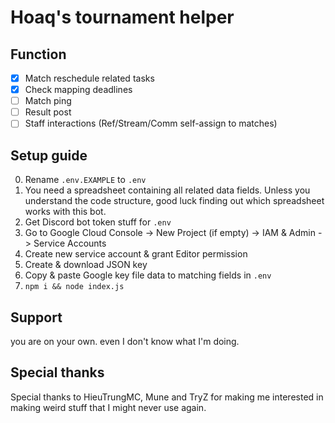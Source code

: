 # Hoaq's tournament helper

## Function
- [x] Match reschedule related tasks
- [x] Check mapping deadlines
- [ ] Match ping
- [ ] Result post
- [ ] Staff interactions (Ref/Stream/Comm self-assign to matches)

## Setup guide
0. Rename `.env.EXAMPLE` to `.env`
1. You need a spreadsheet containing all related data fields. Unless you understand the code structure, good luck finding out which spreadsheet works with this bot.
2. Get Discord bot token stuff for `.env`
3. Go to Google Cloud Console -> New Project (if empty) -> IAM & Admin -> Service Accounts
4. Create new service account & grant Editor permission
5. Create & download JSON key
6. Copy & paste Google key file data to matching fields in `.env`
7. `npm i && node index.js`

## Support
you are on your own. 
even I don't know what I'm doing.

## Special thanks
Special thanks to HieuTrungMC, Mune and TryZ for making me interested in making weird stuff that I might never use again.